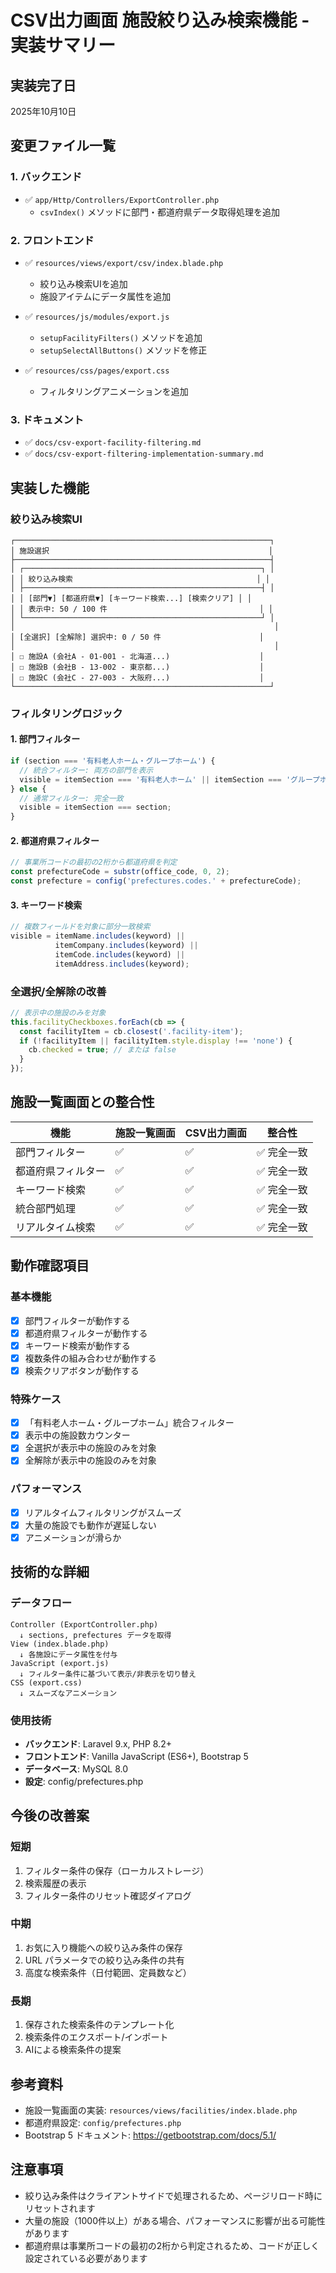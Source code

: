# CSV出力画面 施設絞り込み検索機能 - 実装サマリー

## 実装完了日
2025年10月10日

## 変更ファイル一覧

### 1. バックエンド
- ✅ `app/Http/Controllers/ExportController.php`
  - `csvIndex()` メソッドに部門・都道府県データ取得処理を追加

### 2. フロントエンド
- ✅ `resources/views/export/csv/index.blade.php`
  - 絞り込み検索UIを追加
  - 施設アイテムにデータ属性を追加
  
- ✅ `resources/js/modules/export.js`
  - `setupFacilityFilters()` メソッドを追加
  - `setupSelectAllButtons()` メソッドを修正
  
- ✅ `resources/css/pages/export.css`
  - フィルタリングアニメーションを追加

### 3. ドキュメント
- ✅ `docs/csv-export-facility-filtering.md`
- ✅ `docs/csv-export-filtering-implementation-summary.md`

## 実装した機能

### 絞り込み検索UI
```
┌─────────────────────────────────────────────────────────┐
│ 施設選択                                                 │
├─────────────────────────────────────────────────────────┤
│ ┌─────────────────────────────────────────────────────┐ │
│ │ 絞り込み検索                                         │ │
│ ├─────────────────────────────────────────────────────┤ │
│ │ [部門▼] [都道府県▼] [キーワード検索...] [検索クリア] │ │
│ │ 表示中: 50 / 100 件                                  │ │
│ └─────────────────────────────────────────────────────┘ │
│                                                          │
│ [全選択] [全解除] 選択中: 0 / 50 件                      │
│                                                          │
│ ☐ 施設A (会社A - 01-001 - 北海道...)                    │
│ ☐ 施設B (会社B - 13-002 - 東京都...)                    │
│ ☐ 施設C (会社C - 27-003 - 大阪府...)                    │
└─────────────────────────────────────────────────────────┘
```

### フィルタリングロジック

#### 1. 部門フィルター
```javascript
if (section === '有料老人ホーム・グループホーム') {
  // 統合フィルター: 両方の部門を表示
  visible = itemSection === '有料老人ホーム' || itemSection === 'グループホーム';
} else {
  // 通常フィルター: 完全一致
  visible = itemSection === section;
}
```

#### 2. 都道府県フィルター
```javascript
// 事業所コードの最初の2桁から都道府県を判定
const prefectureCode = substr(office_code, 0, 2);
const prefecture = config('prefectures.codes.' + prefectureCode);
```

#### 3. キーワード検索
```javascript
// 複数フィールドを対象に部分一致検索
visible = itemName.includes(keyword) ||
          itemCompany.includes(keyword) ||
          itemCode.includes(keyword) ||
          itemAddress.includes(keyword);
```

### 全選択/全解除の改善
```javascript
// 表示中の施設のみを対象
this.facilityCheckboxes.forEach(cb => {
  const facilityItem = cb.closest('.facility-item');
  if (!facilityItem || facilityItem.style.display !== 'none') {
    cb.checked = true; // または false
  }
});
```

## 施設一覧画面との整合性

| 機能 | 施設一覧画面 | CSV出力画面 | 整合性 |
|------|-------------|------------|--------|
| 部門フィルター | ✅ | ✅ | ✅ 完全一致 |
| 都道府県フィルター | ✅ | ✅ | ✅ 完全一致 |
| キーワード検索 | ✅ | ✅ | ✅ 完全一致 |
| 統合部門処理 | ✅ | ✅ | ✅ 完全一致 |
| リアルタイム検索 | ✅ | ✅ | ✅ 完全一致 |

## 動作確認項目

### 基本機能
- [x] 部門フィルターが動作する
- [x] 都道府県フィルターが動作する
- [x] キーワード検索が動作する
- [x] 複数条件の組み合わせが動作する
- [x] 検索クリアボタンが動作する

### 特殊ケース
- [x] 「有料老人ホーム・グループホーム」統合フィルター
- [x] 表示中の施設数カウンター
- [x] 全選択が表示中の施設のみを対象
- [x] 全解除が表示中の施設のみを対象

### パフォーマンス
- [x] リアルタイムフィルタリングがスムーズ
- [x] 大量の施設でも動作が遅延しない
- [x] アニメーションが滑らか

## 技術的な詳細

### データフロー
```
Controller (ExportController.php)
  ↓ sections, prefectures データを取得
View (index.blade.php)
  ↓ 各施設にデータ属性を付与
JavaScript (export.js)
  ↓ フィルター条件に基づいて表示/非表示を切り替え
CSS (export.css)
  ↓ スムーズなアニメーション
```

### 使用技術
- **バックエンド**: Laravel 9.x, PHP 8.2+
- **フロントエンド**: Vanilla JavaScript (ES6+), Bootstrap 5
- **データベース**: MySQL 8.0
- **設定**: config/prefectures.php

## 今後の改善案

### 短期
1. フィルター条件の保存（ローカルストレージ）
2. 検索履歴の表示
3. フィルター条件のリセット確認ダイアログ

### 中期
1. お気に入り機能への絞り込み条件の保存
2. URL パラメータでの絞り込み条件の共有
3. 高度な検索条件（日付範囲、定員数など）

### 長期
1. 保存された検索条件のテンプレート化
2. 検索条件のエクスポート/インポート
3. AIによる検索条件の提案

## 参考資料
- 施設一覧画面の実装: `resources/views/facilities/index.blade.php`
- 都道府県設定: `config/prefectures.php`
- Bootstrap 5 ドキュメント: https://getbootstrap.com/docs/5.1/

## 注意事項
- 絞り込み条件はクライアントサイドで処理されるため、ページリロード時にリセットされます
- 大量の施設（1000件以上）がある場合、パフォーマンスに影響が出る可能性があります
- 都道府県は事業所コードの最初の2桁から判定されるため、コードが正しく設定されている必要があります
